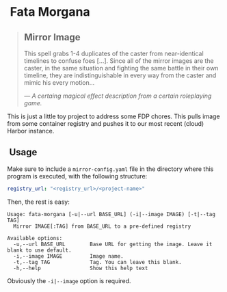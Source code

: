 #  Fata Morgana

> ##  Mirror Image
>
> This spell grabs 1-4 duplicates of the caster from near-identical timelines to confuse foes [...]. Since all of the mirror images are the caster, in the same situation and fighting the same battle in their own timeline, they are indistinguishable in every way from the caster and mimic his every motion...
>
> *— A certaing magical effect description from a certain roleplaying game.*

This is just a little toy project to address some FDP chores. This pulls image from some container registry and pushes it to our most recent (cloud) Harbor instance.

##  Usage

Make sure to include a `mirror-config.yaml` file in the directory where this program is executed, with the following structure:

```yaml
registry_url: "<registry_url>/<project-name>"
```

Then, the rest is easy:

```text
Usage: fata-morgana [-u|--url BASE_URL] (-i|--image IMAGE) [-t|--tag TAG]
  Mirror IMAGE[:TAG] from BASE_URL to a pre-defined registry

Available options:
  -u,--url BASE_URL        Base URL for getting the image. Leave it blank to use default.
  -i,--image IMAGE         Image name.
  -t,--tag TAG             Tag. You can leave this blank.
  -h,--help                Show this help text
```

Obviously the `-i|--image` option is required.
